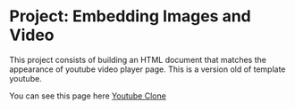 # Project: Embedding Images and Video
 This project consists of building an HTML document that matches the appearance of youtube video player page.
 This is a version old of template youtube.
 
 You can see this page here <a href="https://digomes87.github.io/CloneYoutbe/">Youtube Clone</a>
